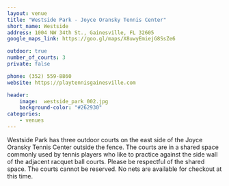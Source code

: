 ```yaml
---
layout: venue
title: "Westside Park - Joyce Oransky Tennis Center"
short_name: Westside
address: 1004 NW 34th St., Gainesville, FL 32605
google_maps_link: https://goo.gl/maps/X8uwyEmiejG8SsZe6

outdoor: true
number_of_courts: 3
private: false

phone: (352) 559-8860
website: https://playtennisgainesville.com

header:
    image:  westside_park_002.jpg
    background-color: "#262930"
categories:
    - venues
---
```

<!--more-->

Westside Park has three outdoor courts on the east side of the Joyce Oransky Tennis Center outside the fence. The courts are in a shared space commonly used by tennis players who like to practice against the side wall of the adjacent racquet ball courts. Please be respectful of the shared space. The courts cannot be reserved. No nets are available for checkout at this time.
